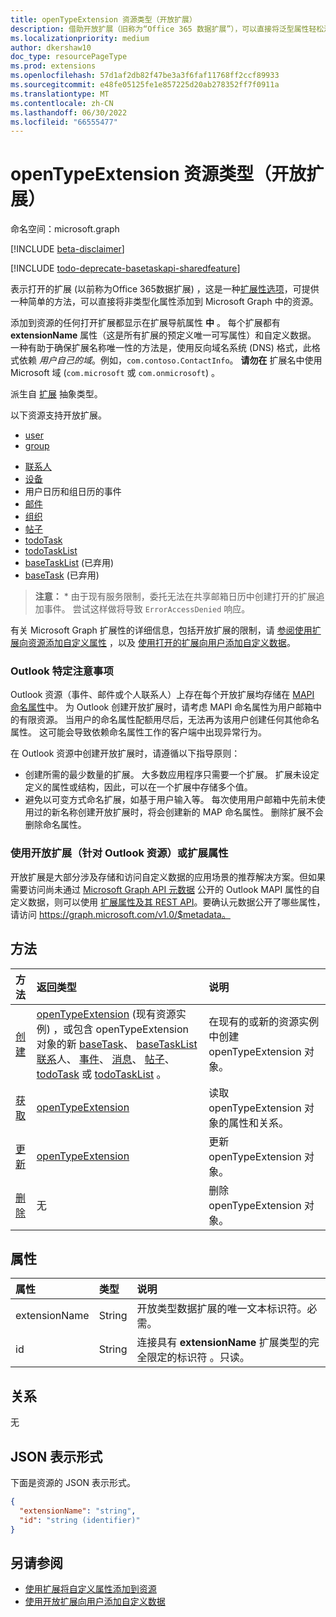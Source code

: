 ```yaml
---
title: openTypeExtension 资源类型（开放扩展）
description: 借助开放扩展（旧称为“Office 365 数据扩展”），可以直接将泛型属性轻松添加到 Microsoft Graph 中的资源。
ms.localizationpriority: medium
author: dkershaw10
doc_type: resourcePageType
ms.prod: extensions
ms.openlocfilehash: 57d1af2db82f47be3a3f6faf11768ff2ccf89933
ms.sourcegitcommit: e48fe05125fe1e857225d20ab278352ff7f0911a
ms.translationtype: MT
ms.contentlocale: zh-CN
ms.lasthandoff: 06/30/2022
ms.locfileid: "66555477"
---
```

# <a name="opentypeextension-resource-type-open-extensions"></a>openTypeExtension 资源类型（开放扩展）

命名空间：microsoft.graph

[!INCLUDE [beta-disclaimer](../../includes/beta-disclaimer.md)]

[!INCLUDE [todo-deprecate-basetaskapi-sharedfeature](../includes/todo-deprecate-basetaskapi-sharedfeature.md)]

表示打开的扩展 (以前称为Office 365数据扩展) ，这是一种[扩展性选项](/graph/extensibility-overview)，可提供一种简单的方法，可以直接将非类型化属性添加到 Microsoft Graph 中的资源。

添加到资源的任何打开扩展都显示在扩展导航属性 **中** 。 每个扩展都有 **extensionName** 属性（这是所有扩展的预定义唯一可写属性）和自定义数据。 一种有助于确保扩展名称唯一性的方法是，使用反向域名系统 (DNS) 格式，此格式依赖 _用户自己的域_。例如，`com.contoso.ContactInfo`。 **请勿在** 扩展名中使用 Microsoft 域 (`com.microsoft` 或 `com.onmicrosoft`) 。

派生自 [扩展](extension.md) 抽象类型。

以下资源支持开放扩展。

+ [user](/graph/api/resources/user)
+ [group](/graph/api/resources/group)
<!--+ [administrativeUnit](/graph/api/resources/administrativeunit)-->
+ [联系人](/graph/api/resources/contact)
+ [设备](/graph/api/resources/device)
+ [](/graph/api/resources/event)用户日历和组日历的事件
+ [邮件](/graph/api/resources/message)
+ [组织](/graph/api/resources/organization)
+ [帖子](/graph/api/resources/post)
+ [todoTask](todotask.md) 
+ [todoTaskList](todotasklist.md)
+ [baseTaskList](basetasklist.md) (已弃用) 
+ [baseTask](basetask.md) (已弃用) 

> **注意：** \* 由于现有服务限制，委托无法在共享邮箱日历中创建打开的扩展追加事件。 尝试这样做将导致 `ErrorAccessDenied` 响应。

有关 Microsoft Graph 扩展性的详细信息，包括开放扩展的限制，请 [参阅使用扩展向资源添加自定义属性](/graph/extensibility-overview) ，以及 [使用打开的扩展向用户添加自定义数据](/graph/extensibility-open-users)。

### <a name="outlook-specific-considerations"></a>Outlook 特定注意事项

Outlook 资源（事件、邮件或个人联系人）上存在每个开放扩展均存储在 [MAPI 命名属性](/office/client-developer/outlook/mapi/mapi-named-properties)中。 为 Outlook 创建开放扩展时，请考虑 MAPI 命名属性为用户邮箱中的有限资源。 当用户的命名属性配额用尽后，无法再为该用户创建任何其他命名属性。 这可能会导致依赖命名属性工作的客户端中出现异常行为。

在 Outlook 资源中创建开放扩展时，请遵循以下指导原则：

- 创建所需的最少数量的扩展。 大多数应用程序只需要一个扩展。 扩展未设定定义的属性或结构，因此，可以在一个扩展中存储多个值。
- 避免以可变方式命名扩展，如基于用户输入等。 每次使用用户邮箱中先前未使用过的新名称创建开放扩展时，将会创建新的 MAP 命名属性。 删除扩展不会删除命名属性。

### <a name="use-open-extensions-for-outlook-resources-or-extended-properties"></a>使用开放扩展（针对 Outlook 资源）或扩展属性

开放扩展是大部分涉及存储和访问自定义数据的应用场景的推荐解决方案。但如果需要访问尚未通过 [Microsoft Graph API 元数据](/graph/traverse-the-graph#microsoft-graph-api-metadata) 公开的 Outlook MAPI 属性的自定义数据，则可以使用 [扩展属性及其 REST API](extended-properties-overview.md)。要确认元数据公开了哪些属性，请访问 https://graph.microsoft.com/v1.0/$metadata。

## <a name="methods"></a>方法

| 方法 | 返回类型 | 说明 |
|:---------------|:--------|:----------|
|[创建](../api/opentypeextension-post-opentypeextension.md) | [openTypeExtension](opentypeextension.md) (现有资源实例) ，或包含 openTypeExtension 对象的新 [baseTask](basetask.md)、 [baseTaskList](basetasklist.md)[联系](contact.md)人、 [事件](event.md)、 [消息](message.md)、 [帖子](post.md)、 [todoTask](todotask.md) 或 [todoTaskList](todotasklist.md) 。 | 在现有的或新的资源实例中创建 openTypeExtension 对象。|
|[获取](../api/opentypeextension-get.md) | [openTypeExtension](opentypeextension.md) |读取 openTypeExtension 对象的属性和关系。|
|[更新](../api/opentypeextension-update.md) | [openTypeExtension](opentypeextension.md) |更新 openTypeExtension 对象。 |
|[删除](../api/opentypeextension-delete.md) | 无 |删除 openTypeExtension 对象。 |

## <a name="properties"></a>属性

| 属性 | 类型 | 说明 |
|:---------------|:--------|:----------|
|extensionName|String|开放类型数据扩展的唯一文本标识符。必需。|
|id|String| 连接具有 **extensionName** 扩展类型的完全限定的标识符 。只读。|

## <a name="relationships"></a>关系

无

## <a name="json-representation"></a>JSON 表示形式

下面是资源的 JSON 表示形式。

<!-- {
  "blockType": "resource",
  "optionalProperties": [

  ],
  "@odata.type": "microsoft.graph.openTypeExtension"
}-->

```json
{
  "extensionName": "string",
  "id": "string (identifier)"
}
```

## <a name="see-also"></a>另请参阅

+ [使用扩展将自定义属性添加到资源](/graph/extensibility-overview)
+ [使用开放扩展向用户添加自定义数据](/graph/extensibility-open-users)


<!-- uuid: 8fcb5dbc-d5aa-4681-8e31-b001d5168d79
2015-10-25 14:57:30 UTC -->
<!--
{
  "type": "#page.annotation",
  "description": "openTypeExtension resource",
  "keywords": "",
  "section": "documentation",
  "tocPath": "",
  "suppressions": []
}
-->
